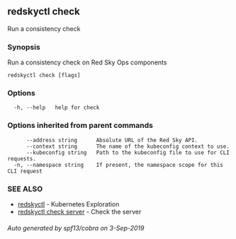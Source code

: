 ## redskyctl check

Run a consistency check

### Synopsis

Run a consistency check on Red Sky Ops components

```
redskyctl check [flags]
```

### Options

```
  -h, --help   help for check
```

### Options inherited from parent commands

```
      --address string      Absolute URL of the Red Sky API.
      --context string      The name of the kubeconfig context to use.
      --kubeconfig string   Path to the kubeconfig file to use for CLI requests.
  -n, --namespace string    If present, the namespace scope for this CLI request
```

### SEE ALSO

* [redskyctl](redskyctl.md)	 - Kubernetes Exploration
* [redskyctl check server](redskyctl_check_server.md)	 - Check the server

###### Auto generated by spf13/cobra on 3-Sep-2019
